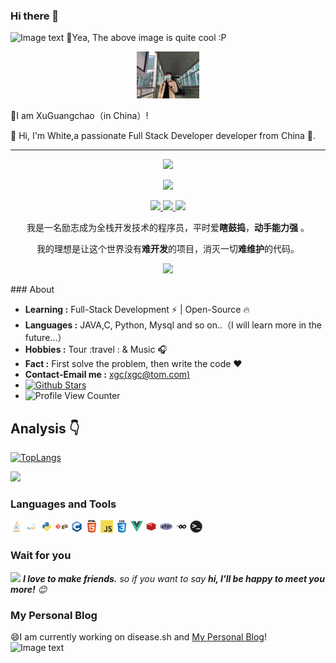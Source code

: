 ### Hi there 👋
![Image text](https://i.loli.net/2021/02/25/rZ1JknzALpsPITo.png)
👀Yea, The above image is quite cool :P  
<div align=center>
<img alt="Guangchao Xu" src="./img/tx.jpg" width=100 />
</div>

🌱I am XuGuangchao（in China）!   

👋 Hi, I'm White,a passionate Full Stack Developer developer from China 🚀. 

---------------------------------------------------------------------------------------------------------------------------------------------------------------------------------
<div align="center">
	<a href="https://www.ylesb.com"><img src="https://www.ylesb.com/images/banner.png"></a>
</div>
<p align="center">
  <a href="https://github.com/CoderXGC">
    <img src="https://github-readme-stats.vercel.app/api?username=CoderXGC&count_private=true&show_icons=true&hide=contribs&include_all_commits=true&theme=vue" />
  </a>
</p>
<!-[![JellyDong's github stats](https://github-readme-stats.vercel.app/api?username=CoderXGC&show_icons=true&title_color=fff&icon_color=79ff97&text_color=9f9f9f&bg_color=151515)](https://github.com/CoderXGC)-->

<p align="center">
  <a href="https://gitee.com/coderxgc">
    <img src="https://img.shields.io/badge/🐴%20码云地址-brightness.svg" />
  </a>
  <a href="https://qm.qq.com/cgi-bin/qm/qr?k=liLbX72kpXdZCOpElCOChGPzTyabLxbO&jump_from=webapi">
    <img src="https://img.shields.io/badge/🐧%20加入Q群-brightness.svg" />
  </a>
  <a href="https://github.com/CoderXGC">
    <img src="https://komarev.com/ghpvc/?username=CoderXGC&color=brightgreen&label=👁%20Views" />
  </a>  
</p>


<p align="center">我是一名励志成为全栈开发技术的程序员，平时爱<b>瞎鼓捣</b>，<b>动手能力强</b> 。</p>

<p align="center">我的理想是让这个世界没有<b>难开发</b>的项目，消灭一切<b>难维护</b>的代码。</p>

<p align="center">
  <a href="https://github.com/Quyunshuo">
    <img src="https://raw.githubusercontent.com/nuhkoca/nuhkoca/output/github-contribution-grid-snake.svg" />
  </a>
</p>
### About

-  **Learning :** Full-Stack Development :zap: | Open-Source :fire:    
-  **Languages :** JAVA,C, Python, Mysql and so on..（I will learn more in the future...）
-  **Hobbies :** Tour :travel : & Music :headphones:
-  **Fact :** First solve the problem, then write the code :heart:
-  **Contact-Email me :** [xgc(xgc@tom.com)](mailto:xgc@tom.com)
-  [![Github Stars](https://img.shields.io/github/stars/syy11cn?color=faf408&label=github%20stars&logo=github)](https://github.com/CoderXGC)
-  ![Profile View Counter](https://komarev.com/ghpvc/?username=CoderXGC)


## Analysis :point_down:

[![TopLangs](https://github-readme-stats.vercel.app/api/top-langs/?username=CoderXGC&layout=compact)](https://github.com/anuraghazra/github-readme-stats)


![](https://github-profile-trophy.vercel.app/?username=CoderXGC&theme=flat&column=7&margin-w=10)



### Languages and Tools
<code><img height="20" src="https://raw.githubusercontent.com/github/explore/80688e429a7d4ef2fca1e82350fe8e3517d3494d/topics/java/java.png"></code>
<code><img height="20" src="https://raw.githubusercontent.com/github/explore/80688e429a7d4ef2fca1e82350fe8e3517d3494d/topics/mysql/mysql.png"></code>
<code><img height="20" src="https://raw.githubusercontent.com/github/explore/80688e429a7d4ef2fca1e82350fe8e3517d3494d/topics/python/python.png"></code>
<code><img height="20" src="https://raw.githubusercontent.com/github/explore/80688e429a7d4ef2fca1e82350fe8e3517d3494d/topics/git/git.png"></code>
<code><img height="20" src="https://raw.githubusercontent.com/github/explore/80688e429a7d4ef2fca1e82350fe8e3517d3494d/topics/c/c.png"></code>
<code><img height="20" src="https://raw.githubusercontent.com/github/explore/80688e429a7d4ef2fca1e82350fe8e3517d3494d/topics/html/html.png"></code>
<code><img height="20" src="https://raw.githubusercontent.com/github/explore/80688e429a7d4ef2fca1e82350fe8e3517d3494d/topics/javascript/javascript.png"></code>
<code><img height="20" src="https://raw.githubusercontent.com/github/explore/80688e429a7d4ef2fca1e82350fe8e3517d3494d/topics/css/css.png"></code>
<code><img height="20" src="https://raw.githubusercontent.com/github/explore/80688e429a7d4ef2fca1e82350fe8e3517d3494d/topics/vue/vue.png"></code>
<code><img height="20" src="https://raw.githubusercontent.com/github/explore/80688e429a7d4ef2fca1e82350fe8e3517d3494d/topics/redis/redis.png"></code>
<code><img height="20" src="https://raw.githubusercontent.com/github/explore/80688e429a7d4ef2fca1e82350fe8e3517d3494d/topics/php/php.png"></code>
<code><img height="20" src="https://raw.githubusercontent.com/github/explore/80688e429a7d4ef2fca1e82350fe8e3517d3494d/topics/go/go.png"></code>
<code><img height="20" src="https://raw.githubusercontent.com/github/explore/80688e429a7d4ef2fca1e82350fe8e3517d3494d/topics/terminal/terminal.png"></code>

### Wait for you

<img src="https://media.giphy.com/media/LnQjpWaON8nhr21vNW/giphy.gif" width="60"> <em><b>I love to make friends.</b> so if you want to say <b>hi, I'll be happy to meet you more!</b> 😊</em>

### My Personal Blog 

😄I am currently working on disease.sh and [My Personal Blog](https://www.ylesb.com/)!  
![Image text](https://i.loli.net/2021/11/29/Rm1SX7JWPBEDsat.png)


<!--
**CODEXGC/CODEXGC** is a ✨ _special_ ✨ repository because its `README.md` (this file) appears on your GitHub profile.

Here are some ideas to get you started:

- 🔭 I’m currently working on ...
- 🌱 I’m currently learning ...
- 👯 I’m looking to collaborate on ...
- 🤔 I’m looking for help with ...
- 💬 Ask me about ...
- 📫 How to reach me: ...
-  Pronouns: ...
- ⚡ Fun fact: ...
-->
